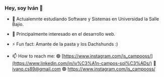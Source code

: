 ### Hey, soy Iván 👋

- 🔭 Actualemnte estudiando Software y Sistemas en Universidad la Salle Bajío.
- 🌱 Principalmente interesado en el desarrollo web.
- ⚡ Fun fact: Amante de la pasta y los Dachshunds :)

- 📫 How to reach me:
   🟢 [https://www.instagram.com/is_campooss/](https://www.linkedin.com/in/iv%C3%A1n-campos-sol%C3%ADs/)
   🔴 ivano.cs89@gmail.com
   🟢 https://www.instagram.com/is_campooss/
   
   




